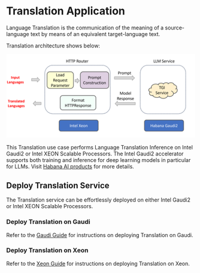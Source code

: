 # Translation Application

Language Translation is the communication of the meaning of a source-language text by means of an equivalent target-language text.

Translation architecture shows below:

![architecture](./assets/img/translation_architecture.png)

This Translation use case performs Language Translation Inference on Intel Gaudi2 or Intel XEON Scalable Processors. The Intel Gaudi2 accelerator supports both training and inference for deep learning models in particular for LLMs. Visit [Habana AI products](https://habana.ai/products/) for more details.

## Deploy Translation Service

The Translation service can be effortlessly deployed on either Intel Gaudi2 or Intel XEON Scalable Processors.

### Deploy Translation on Gaudi

Refer to the [Gaudi Guide](./docker_compose/intel/hpu/gaudi/README.md) for instructions on deploying Translation on Gaudi.

### Deploy Translation on Xeon

Refer to the [Xeon Guide](./docker_compose/intel/cpu/xeon/README.md) for instructions on deploying Translation on Xeon.

